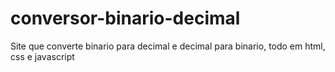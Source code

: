 # conversor-binario-decimal
Site que converte binario para decimal e decimal para binario, todo em html, css e javascript
